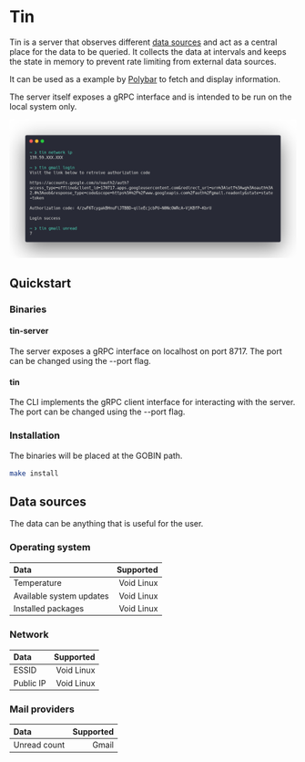 # Tin

Tin is a server that observes different [data sources](#data-sources) and act as a central place for the data to be queried. It collects the data at intervals and keeps the state in memory to prevent rate limiting from external data sources.

It can be used as a example by [Polybar](https://github.com/polybar/polybar) to fetch and display information.

The server itself exposes a gRPC interface and is intended to be run on the local system only.

![cli](img/cli.png)

## Quickstart

### Binaries

#### tin-server

The server exposes a gRPC interface on localhost on port 8717. The port can be changed using the --port flag.

#### tin

The CLI implements the gRPC client interface for interacting with the server. The port can be changed using the --port flag.

### Installation

The binaries will be placed at the GOBIN path.

```bash
make install
```

## Data sources

The data can be anything that is useful for the user.

### Operating system

| Data                     |  Supported |
| :----------------------- | ---------: |
| Temperature              | Void Linux |
| Available system updates | Void Linux |
| Installed packages       | Void Linux |

### Network

| Data      |  Supported |
| :-------- | ---------: |
| ESSID     | Void Linux |
| Public IP | Void Linux |

### Mail providers

| Data         | Supported |
| :----------- | --------: |
| Unread count |     Gmail |

